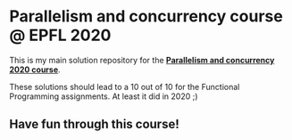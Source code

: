 # Parallelism and concurrency course @ EPFL 2020

This is my main solution repository for the [**Parallelism and concurrency 2020 course**](https://edu.epfl.ch/coursebook/fr/parallelism-and-concurrency-CS-206?cb_cycle=bama_cyclebachelor&cb_section=sc).

These solutions should lead to a 10 out of 10 for the Functional Programming assignments. 
At least it did in 2020 ;)

## Have fun through this course! 
